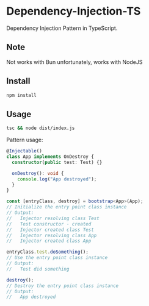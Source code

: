 # Dependency-Injection-TS

Dependency Injection Pattern in TypeScript.

## Note
Not works with Bun unfortunately, works with NodeJS
 
## Install
```bash
npm install
```

## Usage
```bash
tsc && node dist/index.js
```

Pattern usage:

```typescript
@Injectable()
class App implements OnDestroy {
  constructor(public test: Test) {}

  onDestroy(): void {
    console.log("App destroyed");
  }
}

const [entryClass, destroy] = bootstrap<App>(App);
// Initialize the entry point class instance
// Output:
//   Injector resolving class Test
//   Test constructor - created
//   Injector created class Test
//   Injector resolving class App
//   Injector created class App

entryClass.test.doSomething();
// Use the entry point class instance
// Output:
//   Test did something

destroy();
// Destroy the entry point class instance
// Output:
//   App destroyed
```

